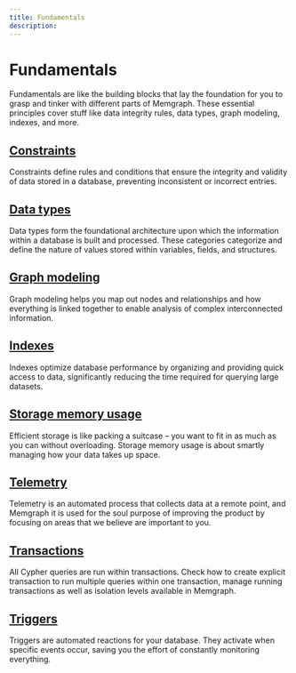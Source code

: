 ```yaml
---
title: Fundamentals
description: 
---
```


#  Fundamentals

Fundamentals are like the building blocks that lay the foundation for you to
grasp and tinker with different parts of Memgraph. These essential principles
cover stuff like data integrity rules, data types, graph modeling, indexes, and
more.

## [Constraints](/fundamentals/constraints)

Constraints define rules and conditions that ensure the integrity and validity
of data stored in a database, preventing inconsistent or incorrect entries.

## [Data types](/fundamentals/data-types)

Data types form the foundational architecture upon which the information within
a database is built and processed. These categories categorize and define the
nature of values stored within variables, fields, and structures. 

## [Graph modeling](/fundamentals/graph-modeling)

Graph modeling helps you map out nodes and relationships and how everything is
linked together to enable analysis of complex interconnected information.

## [Indexes](/fundamentals/indexes)

Indexes optimize database performance by organizing and providing quick access
to data, significantly reducing the time required for querying large datasets.

## [Storage memory usage](/fundamentals/storage-memory-usage)

Efficient storage is like packing a suitcase – you want to fit in as much as you
can without overloading. Storage memory usage is about smartly managing how your
data takes up space.

## [Telemetry](/fundamentals/telemetry)

Telemetry is an automated process that collects data at a remote point, and
Memgraph it is used for the soul purpose of improving the product by focusing
on areas that we believe are important to you.

## [Transactions](/fundamentals/transactions)

All Cypher queries are run within transactions. Check how to create explicit
transaction to run multiple queries within one transaction, manage running
transactions as well as isolation levels available in Memgraph.

## [Triggers](/fundamentals/triggers)

Triggers are automated reactions for your database. They activate when specific
events occur, saving you the effort of constantly monitoring everything.